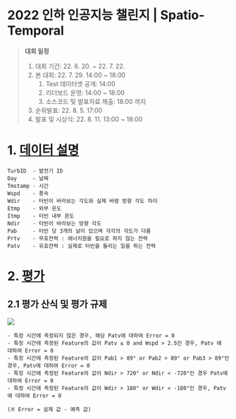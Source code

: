 # 2022 인하 인공지능 챌린지 | Spatio-Temporal

> **대회 일정**
> 1. 대회 기간: 22. 6. 20. ~ 22. 7. 22.
> 2. 본 대회: 22. 7. 29. 14:00 ~ 18:00
>    1. Test 데이터셋 공개: 14:00
>    2. 리더보드 운영: 14:00 ~ 18:00
>    3. 소스코드 및 발표자료 제출: 18:00 까지
> 3. 순위발표: 22. 8. 5. 17:00
> 4. 발표 및 시상식: 22. 8. 11. 13:00 ~ 18:00


# 1. [데이터 설명](https://dacon.io/competitions/official/235926/talkboard/406431?page=1&dtype=recent)
```
TurbID  - 발전기 ID
Day     - 날짜
Tmstamp - 시간
Wspd    - 풍속
Wdir    - 터빈이 바라보는 각도와 실제 바람 방향 각도 차이
Etmp    - 외부 온도
Itmp    - 터빈 내부 온도
Ndir    - 터빈이 바라보는 방향 각도
Pab     - 터빈 당 3개의 날이 있으며 각각의 각도가 다름
Prtv    - 무효전력 : 에너지원을 필요로 하지 않는 전력
Patv    - 유효전력 : 실제로 터빈을 돌리는 일을 하는 전력
```

# 2. [평가](https://dacon.io/competitions/official/235926/overview/rules)
## 2.1 평가 산식 및 평가 규제
![](https://dacon.s3.ap-northeast-2.amazonaws.com/competition/235926/editor-image/1656482296560399.jpeg)
```
- 특정 시간에 측정되지 않은 경우, 해당 Patv에 대하여 Error = 0
- 특정 시간에 측정된 Feature의 값이 Patv ≤ 0 and Wspd > 2.5인 경우, Patv 에 대하여 Error = 0
- 특정 시간에 측정된 Feature의 값이 Pab1 > 89° or Pab2 > 89° or Pab3 > 89°인 경우, Patv에 대하여 Error = 0
- 특정 시간에 측정된 Feature의 값이 Ndir > 720° or Ndir < -720°인 경우 Patv에 대하여 Error = 0
- 특정 시간에 측정된 Feature의 값이 Wdir > 180° or Wdir < -180°인 경우, Patv에 대하여 Error = 0

(※ Error = 실제 값 - 예측 값)
```
